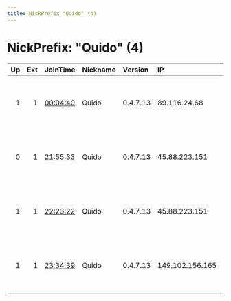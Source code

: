 ```yaml
---
title: NickPrefix "Quido" (4)
---
```


# NickPrefix: "Quido" (4)

|   Up |   Ext | JoinTime                                                                                              | Nickname   | Version   | IP              | AS           | CC   |   ORp |   Dirp | OS    | Contact                             |   eFamMembers |
|-----:|------:|:------------------------------------------------------------------------------------------------------|:-----------|:----------|:----------------|:-------------|:-----|------:|-------:|:------|:------------------------------------|--------------:|
|    1 |     1 | [00:04:40](https://nusenu.github.io/OrNetStats/w/relay/EAB6B7C5915EA186A715CED3539558C74CF6B892.html) | Quido      | 0.4.7.13  | 89.116.24.68    | Contabo GmbH | de   |   443 |      0 | Linux | MAX UPTIME. NO RESTARTS. CONTACT ME |            10 |
|    0 |     1 | [21:55:33](https://nusenu.github.io/OrNetStats/w/relay/A738C8255F2BE52643E675EF6AEE465EF56E612C.html) | Quido      | 0.4.7.13  | 45.88.223.151   | Contabo GmbH | de   |   443 |      0 | Linux | MAX UPTIME. NO RESTARTS. CONTACT ME |             1 |
|    1 |     1 | [22:23:22](https://nusenu.github.io/OrNetStats/w/relay/61A8AA477E06BA07445265F06BE68CD51ACEDA7D.html) | Quido      | 0.4.7.13  | 45.88.223.151   | Contabo GmbH | de   |   443 |      0 | Linux | MAX UPTIME. NO RESTARTS. CONTACT ME |            10 |
|    1 |     1 | [23:34:39](https://nusenu.github.io/OrNetStats/w/relay/407C3987ED64DEE5569D00B2EA679EF076BA14D4.html) | Quido      | 0.4.7.13  | 149.102.156.165 | Contabo GmbH | de   |   443 |      0 | Linux | MAX UPTIME. NO RESTARTS. CONTACT ME |            10 |
